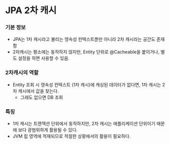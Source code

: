 # JPA 2차 캐시

### 기본 정보
- JPA는 1차 캐시라고 불리는 영속성 컨텍스트뿐만 아니라 2차 캐시라는 공간도 존재함
- 2차캐시는 평소에는 동작하지 않지만, Entity 단위로 @Cacheable을 붙이거나, 별도 설정을 하면 사용할 수 있음.

### 2차캐시의 역할
- Entity 조회 시 영속성 컨텍스트 (1차 캐시)에 캐싱된 데이터가 없다면, 1차 캐시는 2차 캐시에서 값을 찾는다.
    - 그래도 없으면 DB 조회

### 특징
- 1차 캐시는 트랜잭션 단위에서 동작하지만, 2차 캐시는 애플리케이션 단위이기 때문에 보다 광범위하게 활용될 수 있다.
- JVM 힙 영역에 적재되므로 적절한 상황에서의 활용이 필요하다.